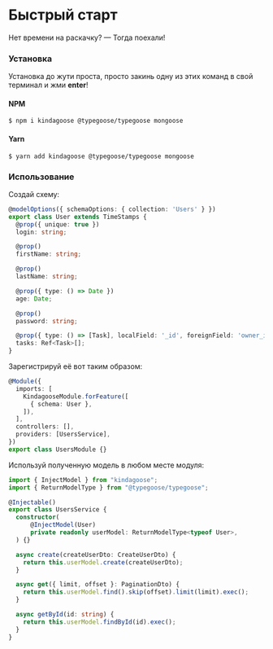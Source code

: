 # Быстрый старт

Нет времени на раскачку? — Тогда поехали!

### Установка

Установка до жути проста, просто закинь одну из этих команд в свой терминал и жми **enter**!

#### NPM

```shell
$ npm i kindagoose @typegoose/typegoose mongoose
```

#### Yarn

```shell
$ yarn add kindagoose @typegoose/typegoose mongoose
```

### Использование

Создай схему:
```typescript
@modelOptions({ schemaOptions: { collection: 'Users' } })
export class User extends TimeStamps {
  @prop({ unique: true })
  login: string;

  @prop()
  firstName: string;

  @prop()
  lastName: string;

  @prop({ type: () => Date })
  age: Date;

  @prop()
  password: string;

  @prop({ type: () => [Task], localField: '_id', foreignField: 'owner_id' })
  tasks: Ref<Task>[];
}
```

Зарегистрируй её вот таким образом:
```typescript
@Module({
  imports: [
    KindagooseModule.forFeature([
      { schema: User },
    ]),
  ],
  controllers: [],
  providers: [UsersService],
})
export class UsersModule {}
```

Используй полученную модель в любом месте модуля:

```typescript
import { InjectModel } from "kindagoose";
import { ReturnModelType } from "@typegoose/typegoose";

@Injectable()
export class UsersService {
  constructor(
      @InjectModel(User)
      private readonly userModel: ReturnModelType<typeof User>,
  ) {}

  async create(createUserDto: CreateUserDto) {
    return this.userModel.create(createUserDto);
  }

  async get({ limit, offset }: PaginationDto) {
    return this.userModel.find().skip(offset).limit(limit).exec();
  }

  async getById(id: string) {
    return this.userModel.findById(id).exec();
  }
}
```
